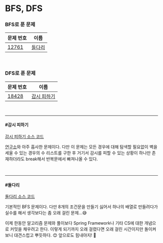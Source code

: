 # BFS, DFS

### BFS로 푼 문제

| 문제 번호                                      | 이름              |
| ---------------------------------------------- | ----------------- |
| [12761](https://www.acmicpc.net/problem/12761) | [돌다리](#돌다리) |

<br>

### DFS로 푼 문제

| 문제 번호                                      | 이름                        |
| ---------------------------------------------- | --------------------------- |
| [18428](https://www.acmicpc.net/problem/18428) | [감시 피하기](#감시-피하기) |

<br>

<hr>

#### #감시 피하기

[감시 피하기 소스 코드](https://github.com/hjyeon-n/Algorithm_study/blob/master/BOJ/2021.05/Solution_18428.java)

[연구소](https://github.com/hjyeon-n/Algorithm_study/blob/master/Problem%20Solving/2020.08/BFS%2C%20DFS.md#%EC%97%B0%EA%B5%AC%EC%86%8C)와 아주 흡사한 문제이다. 다만 이 문제는 모든 경우에 대해 탐색할 필요없이 벽을 세울 수 있는 경우의 수 리스트를 구한 후 거기서 감시를 피할 수 있는 상황이 하나만 존재하더라도 break해서 반복문에서 빠져나올 수 있다.

<br>

<hr>

#### #돌다리

[돌다리 소스 코드](https://github.com/hjyeon-n/Algorithm_study/blob/master/BOJ/2021.05/Solution_12761.java)

기본적인 BFS 문제이다. 다만 8개의 조건문을 만들기 싫어서 하나의 배열로 만들려다가 실수를 해서 생각보다는 좀 오래 걸린 문제...😅

이제 한동안 알고리즘 문제와 풀이보다 Spring Framework나 기타 CS에 대한 개념으로 커밋을 채우려고 한다. 이렇게 되기까지 오래 걸렸다면 오래 걸린 시간이지만 돌이켜보니 대견스럽고 뿌듯하다. 😊 앞으로도 힘내야지! 👊